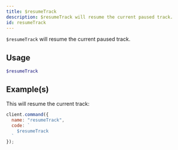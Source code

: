 ```yaml
---
title: $resumeTrack
description: $resumeTrack will resume the current paused track.
id: resumeTrack
---
```


`$resumeTrack` will resume the current paused track.

## Usage

```php
$resumeTrack
```

## Example(s)

This will resume the current track:

```javascript
client.command({
  name: "resumeTrack",
  code: `
    $resumeTrack
  `
});
```

